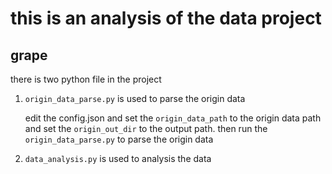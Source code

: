 # this is an analysis of the data project

## grape

there is two python file in the project

1. `origin_data_parse.py` is used to parse the origin data
     
    edit the config.json and set the `origin_data_path` to the origin data path and set the `origin_out_dir` to the output path. 
    then run the `origin_data_parse.py` to parse the origin data

2. `data_analysis.py` is used to analysis the data